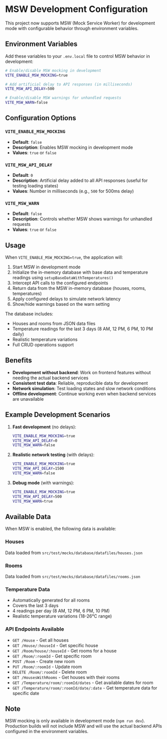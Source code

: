 # MSW Development Configuration

This project now supports MSW (Mock Service Worker) for development mode with configurable behavior through environment variables.

## Environment Variables

Add these variables to your `.env.local` file to control MSW behavior in development:

```bash
# Enable/disable MSW mocking in development
VITE_ENABLE_MSW_MOCKING=true

# Add artificial delay to API responses (in milliseconds)
VITE_MSW_API_DELAY=500

# Enable/disable MSW warnings for unhandled requests
VITE_MSW_WARN=false
```

## Configuration Options

### `VITE_ENABLE_MSW_MOCKING`

- **Default**: `false`
- **Description**: Enables MSW mocking in development mode
- **Values**: `true` or `false`

### `VITE_MSW_API_DELAY`

- **Default**: `0`
- **Description**: Artificial delay added to all API responses (useful for testing loading states)
- **Values**: Number in milliseconds (e.g., `500` for 500ms delay)

### `VITE_MSW_WARN`

- **Default**: `false`
- **Description**: Controls whether MSW shows warnings for unhandled requests
- **Values**: `true` or `false`

## Usage

When `VITE_ENABLE_MSW_MOCKING=true`, the application will:

1. Start MSW in development mode
2. Initialize the in-memory database with base data and temperature readings using `setupBaseDataWithTemperatures()`
3. Intercept API calls to the configured endpoints
4. Return data from the MSW in-memory database (houses, rooms, temperatures)
5. Apply configured delays to simulate network latency
6. Show/hide warnings based on the warn setting

The database includes:

- Houses and rooms from JSON data files
- Temperature readings for the last 3 days (8 AM, 12 PM, 6 PM, 10 PM daily)
- Realistic temperature variations
- Full CRUD operations support

## Benefits

- **Development without backend**: Work on frontend features without needing the actual backend services
- **Consistent test data**: Reliable, reproducible data for development
- **Network simulation**: Test loading states and slow network conditions
- **Offline development**: Continue working even when backend services are unavailable

## Example Development Scenarios

1. **Fast development** (no delays):

   ```bash
   VITE_ENABLE_MSW_MOCKING=true
   VITE_MSW_API_DELAY=0
   VITE_MSW_WARN=false
   ```

2. **Realistic network testing** (with delays):

   ```bash
   VITE_ENABLE_MSW_MOCKING=true
   VITE_MSW_API_DELAY=1500
   VITE_MSW_WARN=false
   ```

3. **Debug mode** (with warnings):
   ```bash
   VITE_ENABLE_MSW_MOCKING=true
   VITE_MSW_API_DELAY=500
   VITE_MSW_WARN=true
   ```

## Available Data

When MSW is enabled, the following data is available:

### Houses

Data loaded from `src/test/mocks/database/datafiles/houses.json`

### Rooms

Data loaded from `src/test/mocks/database/datafiles/rooms.json`

### Temperature Data

- Automatically generated for all rooms
- Covers the last 3 days
- 4 readings per day (8 AM, 12 PM, 6 PM, 10 PM)
- Realistic temperature variations (18-26°C range)

### API Endpoints Available

- `GET /House` - Get all houses
- `GET /House/:houseId` - Get specific house
- `GET /Room/house/:houseId` - Get rooms for a house
- `GET /Room/:roomId` - Get specific room
- `POST /Room` - Create new room
- `PUT /Room/:roomId` - Update room
- `DELETE /Room/:roomId` - Delete room
- `GET /HousesWithRooms` - Get houses with their rooms
- `GET /Temperature/room/:roomId/dates` - Get available dates for room
- `GET /Temperature/room/:roomId/date/:date` - Get temperature data for specific date

## Note

MSW mocking is only available in development mode (`npm run dev`). Production builds will not include MSW and will use the actual backend APIs configured in the environment variables.
